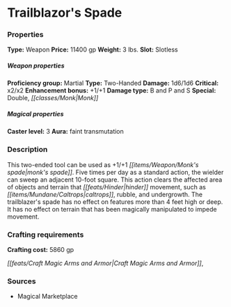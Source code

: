 ﻿---
Title: "Trailblazor's Spade"
Type: "Weapon"
Price: "11400 gp"
Weight: "3 lbs."
Slot: "Slotless"
Proficiency group: "Martial"
Weapon properties Type: "Two-Handed"
Damage: "1d6/1d6"
Critical: "x2/x2"
Enhancement bonus: "+1/+1"
Damage type: "B and P and S"
Special: "Double, Monk"
Caster level: "3"
Aura: "faint transmutation"
Description: |
  "This two-ended tool can be used as _+1/+1 monk's spade_. Five times per day as a standard action, the wielder can sweep an adjacent 10-foot square. This action clears the affected area of objects and terrain that hinder movement, such as caltrops, rubble, and undergrowth. The _trailblazer's spade_ has no effect on features more than 4 feet high or deep. It has no effect on terrain that has been magically manipulated to impede movement."
Crafting cost: "5860 gp"
Sources: "['Magical Marketplace']"
---

# Trailblazor's Spade

### Properties

**Type:** Weapon **Price:** 11400 gp **Weight:** 3 lbs. **Slot:** Slotless

##### Weapon properties

**Proficiency group:** Martial **Type:** Two-Handed **Damage:** 1d6/1d6 **Critical:** x2/x2 **Enhancement bonus:** +1/+1 **Damage type:** B and P and S **Special:** Double, _[[classes/Monk|Monk]]_

##### Magical properties

**Caster level:** 3 **Aura:** faint transmutation

### Description

This two-ended tool can be used as +1/+1 _[[items/Weapon/Monk's spade|monk's spade]]_. Five times per day as a standard action, the wielder can sweep an adjacent 10-foot square. This action clears the affected area of objects and terrain that _[[feats/Hinder|hinder]]_ movement, such as _[[items/Mundane/Caltrops|caltrops]]_, rubble, and undergrowth. The trailblazer's spade has no effect on features more than 4 feet high or deep. It has no effect on terrain that has been magically manipulated to impede movement.

### Crafting requirements

**Crafting cost:** 5860 gp

_[[feats/Craft Magic Arms and Armor|Craft Magic Arms and Armor]]_,

### Sources

* Magical Marketplace